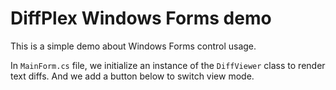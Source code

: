 ﻿# DiffPlex Windows Forms demo

This is a simple demo about Windows Forms control usage.

In `MainForm.cs` file, we initialize an instance of the `DiffViewer` class to render text diffs.
And we add a button below to switch view mode.
